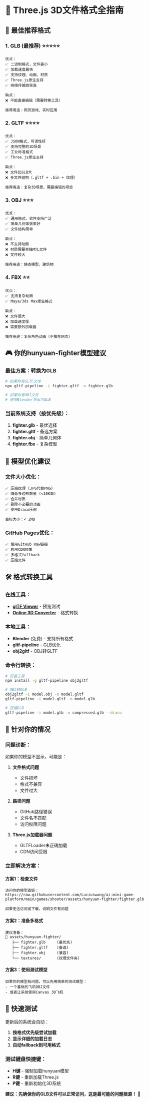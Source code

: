 # 🎯 Three.js 3D文件格式全指南

## 🚀 最佳推荐格式

### 1. **GLB (最推荐)** ⭐⭐⭐⭐⭐
```
优点：
✅ 二进制格式，文件最小
✅ 加载速度最快
✅ 支持纹理、动画、材质
✅ Three.js原生支持
✅ 网络传输效率高

缺点：
❌ 不能直接编辑（需要转换工具）

推荐用途：网页游戏、实时应用
```

### 2. **GLTF** ⭐⭐⭐⭐
```
优点：
✅ JSON格式，可读性好
✅ 支持完整的3D场景
✅ 工业标准格式
✅ Three.js原生支持

缺点：
❌ 文件比GLB大
❌ 多文件结构（.gltf + .bin + 纹理）

推荐用途：复杂3D场景，需要编辑的项目
```

### 3. **OBJ** ⭐⭐⭐
```
优点：
✅ 通用格式，软件支持广泛
✅ 简单几何体效果好
✅ 文件结构简单

缺点：
❌ 不支持动画
❌ 材质需要单独MTL文件
❌ 文件较大

推荐用途：静态模型，建筑物
```

### 4. **FBX** ⭐⭐
```
优点：
✅ 支持复杂动画
✅ Maya/3ds Max原生格式

缺点：
❌ 文件很大
❌ 加载速度慢
❌ 需要额外加载器

推荐用途：复杂角色动画（不推荐网页）
```

## 🎮 你的hunyuan-fighter模型建议

### 最佳方案：转换为GLB
```bash
# 如果你有GLTF文件
npx gltf-pipeline -i fighter.gltf -o fighter.glb

# 如果你有OBJ文件
# 使用Blender导出为GLB
```

### 当前系统支持（按优先级）：
1. **fighter.glb** - 最优选择
2. **fighter.gltf** - 备选方案  
3. **fighter.obj** - 简单几何体
4. **fighter.fbx** - 复杂模型

## 🔧 模型优化建议

### 文件大小优化：
```
✅ 压缩纹理 (JPG代替PNG)
✅ 降低多边形数量 (<10K面)
✅ 合并材质
✅ 删除不必要的动画
✅ 使用Draco压缩

目标大小：< 2MB
```

### GitHub Pages优化：
```
✅ 使用GitHub Raw链接
✅ 启用CDN镜像
✅ 多格式fallback
✅ 压缩文件
```

## 🛠️ 格式转换工具

### 在线工具：
- **[glTF Viewer](https://gltf-viewer.donmccurdy.com/)** - 预览测试
- **[Online 3D Converter](https://www.aspose.com/3d/conversion)** - 格式转换

### 本地工具：
- **Blender** (免费) - 支持所有格式
- **gltf-pipeline** - GLB优化
- **obj2gltf** - OBJ转GLTF

### 命令行转换：
```bash
# 安装工具
npm install -g gltf-pipeline obj2gltf

# OBJ转GLB
obj2gltf -i model.obj -o model.gltf
gltf-pipeline -i model.gltf -o model.glb

# 压缩GLB
gltf-pipeline -i model.glb -o compressed.glb --draco
```

## 🎯 针对你的情况

### 问题诊断：
如果你的模型不显示，可能是：

1. **文件格式问题**
   - 文件损坏
   - 格式不兼容
   - 文件过大

2. **路径问题**
   - GitHub路径错误
   - 文件名不匹配
   - 访问权限问题

3. **Three.js加载器问题**
   - GLTFLoader未正确加载
   - CDN访问受限

### 立即解决方案：

#### 方案1：检查文件
```
访问你的模型直链：
https://raw.githubusercontent.com/Luciuswang/ai-mini-game-platform/main/games/shooter/assets/hunyuan-fighter/fighter.glb

如果无法访问或下载，说明文件有问题
```

#### 方案2：准备多格式
```
建议准备：
📁 assets/hunyuan-fighter/
   ├── fighter.glb     (最优先)
   ├── fighter.gltf    (备选)
   ├── fighter.obj     (兼容)
   └── textures/       (纹理文件夹)
```

#### 方案3：使用测试模型
```
如果你的模型有问题，可以先用简单的测试模型：
- 一个基础的飞机OBJ文件
- 或者让系统使用Canvas 3D飞机
```

## 🚀 快速测试

更新后的系统会自动：
1. **按格式优先级尝试加载**
2. **显示详细的加载日志**
3. **自动fallback到可用格式**

### 测试键盘快捷键：
- **H键** - 强制加载hunyuan模型
- **R键** - 重新加载Three.js
- **P键** - 重新初始化3D系统

**建议：先确保你的GLB文件可以正常访问，这是最可能的问题根源！** 🎯
